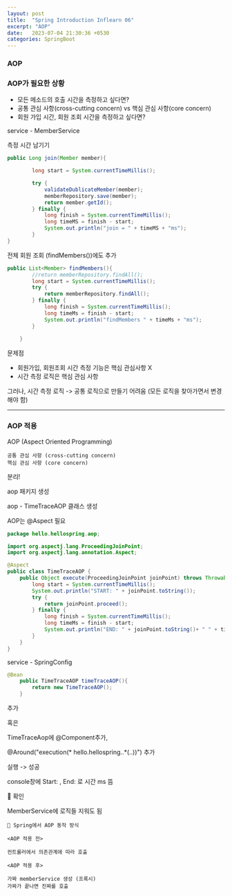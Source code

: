 ```yaml
---
layout: post
title:  "Spring Introduction Inflearn 06"
excerpt: "AOP"
date:   2023-07-04 21:30:36 +0530
categories: SpringBoot
---
```


### AOP

### AOP가 필요한 상황

- 모든 메소드의 호출 시간을 측정하고 싶다면?
- 공통 관심 사항(cross-cutting concern) vs 핵심 관심 사항(core concern) 
- 회원 가입 시간, 회원 조회 시간을 측정하고 싶다면?

service - MemberService

측정 시간 남기기

```java
public Long join(Member member){

        long start = System.currentTimeMillis();

        try {
            validateDublicateMember(member);
            memberRepository.save(member);
            return member.getId();
        } finally {
            long finish = System.currentTimeMillis();
            long timeMS = finish - start;
            System.out.println("join = " + timeMS + "ms");
        }
}
```
전체 회원 조회 (findMembers())에도 추가

```java
public List<Member> findMembers(){
        //return memberRepository.findAll();
        long start = System.currentTimeMillis();
        try {
            return memberRepository.findAll();
        } finally {
            long finish = System.currentTimeMillis();
            long timeMs = finish - start;
            System.out.println("findMembers " + timeMs + "ms");
        }
    
    }
```

문제점

- 회원가입, 회원조회 시간 측정 기능은 핵심 관심사항 X
- 시간 측정 로직은 핵심 관심 사항 

그러나, 시간 측정 로직 -> 공통 로직으로 만들기 어려움 (모든 로직을 찾아가면서 변경해야 함)

***

### AOP 적용

AOP (Aspect Oriented Programming)

```
공통 관심 사항 (cross-cutting concern)
핵심 관심 사항 (core concern)
```
분리!

aop 패키지 생성

aop - TimeTraceAOP 클래스 생성

AOP는 @Aspect 필요

```java
package hello.hellospring.aop;

import org.aspectj.lang.ProceedingJoinPoint;
import org.aspectj.lang.annotation.Aspect;

@Aspect
public class TimeTraceAOP {
    public Object execute(ProceedingJoinPoint joinPoint) throws Throwable{
        long start = System.currentTimeMillis();
        System.out.println("START: " + joinPoint.toString());
        try {
            return joinPoint.proceed();
        } finally {
            long finish = System.currentTimeMillis();
            long timeMs = finish - start;
            System.out.println("END: " + joinPoint.toString()+ " " + timeMs + "ms");
        }
    }
}
```

service - SpringConfig

```java
@Bean
    public TimeTraceAOP timeTraceAOP(){
        return new TimeTraceAOP();
    }
```
추가

혹은

TimeTraceAop에 @Component추가,

@Around("execution(* hello.hellospring..*(..))") 추가

실행 -> 성공

console창에 Start: , End: 로 시간 ms 뜸

📌 확인

MemberService에 로직들 지워도 됨

```
📎 Spring에서 AOP 동작 방식

<AOP 적용 전>

컨트롤러에서 의존관계에 따라 호출

<AOP 적용 후>

가짜 memberService 생성 (프록시)
가짜가 끝나면 진짜를 호출
```


